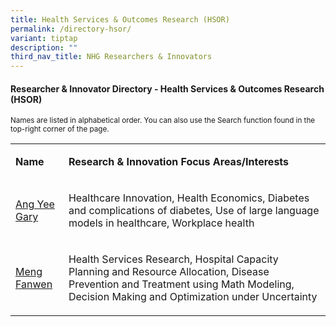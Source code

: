 ```yaml
---
title: Health Services & Outcomes Research (HSOR)
permalink: /directory-hsor/
variant: tiptap
description: ""
third_nav_title: NHG Researchers & Innovators
---
```

<h4><strong>Researcher &amp; Innovator Directory - Health Services &amp; Outcomes Research (HSOR)</strong></h4>
<p><sup>Names are listed in alphabetical order. You can also use the Search function found in the top-right corner of the page.</sup>
</p>
<p></p>
<table style="minWidth: 50px">
<colgroup>
<col>
<col>
</colgroup>
<tbody>
<tr>
<td rowspan="1" colspan="1">
<p><strong>Name</strong>
</p>
</td>
<td rowspan="1" colspan="1">
<p><strong>Research&nbsp;&amp; Innovation&nbsp;Focus Areas/Interests</strong>
</p>
</td>
</tr>
<tr>
<td rowspan="1" colspan="1">
<p><a href="/files/Researcher Directory/HSOR/Gary_Ang_NHG_edited_Jun_2025.pdf" rel="noopener nofollow" target="_blank">Ang Yee Gary</a>
</p>
</td>
<td rowspan="1" colspan="1">
<p>Healthcare Innovation, Health Economics, Diabetes and complications of
diabetes, Use of large language models in healthcare, Workplace health</p>
</td>
</tr>
<tr>
<td rowspan="1" colspan="1">
<p><a href="/files/Researcher Directory/HSOR/Meng_Fanwen_NHG_edited_Jun_2025.pdf" rel="noopener nofollow" target="_blank">Meng Fanwen</a>
</p>
</td>
<td rowspan="1" colspan="1">
<p>Health Services Research, Hospital Capacity Planning and Resource Allocation,
Disease Prevention and Treatment using Math Modeling, Decision Making and
Optimization under Uncertainty</p>
</td>
</tr>
</tbody>
</table>
<p></p>